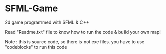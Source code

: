 # SFML-Game
2d game programmed with SFML &amp; C++

Read "Readme.txt" file to know how to run the code &amp; build your own map!

Note : this is source code, so there is not exe files. you have to use "codeblocks" to run this code
